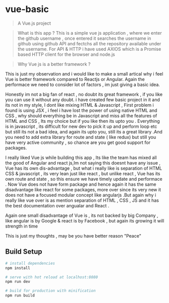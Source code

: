 # vue-basic

> A Vue.js project

> What is this app ?
This is a simple vue js application , where we enter the github username , once entered it searches the username in github using github API and fectchs all the repository available under the username. For API & HTTP i have used AXIOS which is a Promise based HTTP client for the browser and node.js 

>Why Vue js is a better framework ?

This is just my observation and i would like to make a small artical why i feel Vue is better framework compared to Reactjs or Angular. Again the performace we need to consider lot of factors , im just giving a basic idea.

Honestly im not a big fan of react , no doubt its great framework , if you like you can use it without any doubt. i have created few basic project in it and its not in my style, I dont like mixing HTML & Javascript , First problem i found is using JSX , i feel i have lost the power of using native HTML and CSS , why should everything be in Javascript and miss all the features of HTML and CSS , Its my choice but if you like then its upto you . Everything is in javascript , its difficult for new dev to pick it up and perform loop etc but still its not a bad idea, and again its upto you, still its a great library .And you need to add extra library for route and state ( like redux) but still you have very active community , so chance are you get good support for packages.

I really liked Vue js while building this app , Its like the team has mixed all the good of Angular and react js,Im not saying this doesnt have any issue , Vue has its own dis-advantage , but what i really like is separation of HTML CSS & javascript , its very lean just like react , but unlike react , Vue has its own route and state , so this ensure we have timely update and performace . Now Vue does not have form package and hence again it has the same disadvantage like react for some packages, more over since its very new it does not have a focused modular concept like angularjs .But again why i really like vue over is as mention separation of HTML , CSS , JS and it has the best documentation over angualar and React .

Again one small disadvantage of Vue is , its not backed by big Company , like angular is by Google & react is by Facebook , but again its growing it will strength in time

This is just my thoughts , may be you have better reason "Peace"

## Build Setup

``` bash
# install dependencies
npm install

# serve with hot reload at localhost:8080
npm run dev

# build for production with minification
npm run build
```
